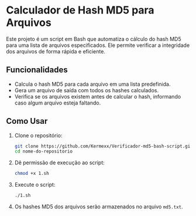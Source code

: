 # Calculador de Hash MD5 para Arquivos

Este projeto é um script em Bash que automatiza o cálculo do hash MD5 para uma lista de arquivos especificados. Ele permite verificar a integridade dos arquivos de forma rápida e eficiente.

## Funcionalidades

- Calcula o hash MD5 para cada arquivo em uma lista predefinida.
- Gera um arquivo de saída com todos os hashes calculados.
- Verifica se os arquivos existem antes de calcular o hash, informando caso algum arquivo esteja faltando.

## Como Usar

1. Clone o repositório:

    ```bash
    git clone https://github.com/Kermexx/Verificador-md5-bash-script.git
    cd nome-do-repositorio
    ```

2. Dê permissão de execução ao script:

    ```bash
    chmod +x 1.sh
    ```

3. Execute o script:

    ```bash
    ./1.sh
    ```

4. Os hashes MD5 dos arquivos serão armazenados no arquivo `md5.txt`.


